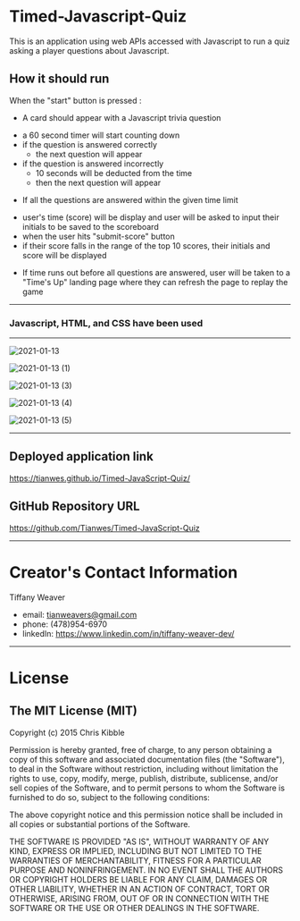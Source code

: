 # Timed-Javascript-Quiz
This is an application using web APIs accessed with Javascript to run a quiz asking a player questions about Javascript. 

## How it should run 
When the "start" button is pressed :
* A card should appear with a Javascript trivia question
- a 60 second timer will start counting down
- if the question is answered correctly
  -  the next question will appear
- if the question is answered incorrectly
  - 10 seconds will be deducted from the time 
  - then the next question will appear
* If all the questions are answered within the given time limit
- user's time (score) will be display and user will be asked to 
  input their initials to be saved to the scoreboard
- when the user hits "submit-score" button
 - if their score falls in the range of the top 10 scores, their initials 
  and score will be displayed
* If time runs out before all questions are answered, user will be taken to a 
  "Time's Up" landing page where they can refresh the page to replay the game
 
---

 ### Javascript, HTML, and CSS have been used

---
![2021-01-13](https://user-images.githubusercontent.com/72744783/104542952-7cd96280-55f2-11eb-89b9-fec5c4a224eb.png)

![2021-01-13 (1)](https://user-images.githubusercontent.com/72744783/104542999-8ebb0580-55f2-11eb-8b56-aea418346b57.png)

![2021-01-13 (3)](https://user-images.githubusercontent.com/72744783/104543014-98dd0400-55f2-11eb-8228-ffecae1d6d39.png)

![2021-01-13 (4)](https://user-images.githubusercontent.com/72744783/104543021-9da1b800-55f2-11eb-992b-ddb5aaf8c6a4.png)

![2021-01-13 (5)](https://user-images.githubusercontent.com/72744783/104543138-de99cc80-55f2-11eb-87fa-886bb0d4bca4.png)

---
## Deployed application link
https://tianwes.github.io/Timed-JavaScript-Quiz/

## GitHub Repository URL
https://github.com/Tianwes/Timed-JavaScript-Quiz

---

# Creator's Contact Information
Tiffany Weaver
- email: tianweavers@gmail.com
- phone: (478)954-6970
- linkedIn: https://www.linkedin.com/in/tiffany-weaver-dev/

------------
# License

## The MIT License (MIT)

Copyright (c) 2015 Chris Kibble

Permission is hereby granted, free of charge, to any person obtaining a copy of this software and associated documentation files (the "Software"), to deal in the Software without restriction, including without limitation the rights to use, copy, modify, merge, publish, distribute, sublicense, and/or sell copies of the Software, and to permit persons to whom the Software is furnished to do so, subject to the following conditions:

The above copyright notice and this permission notice shall be included in all copies or substantial portions of the Software.

THE SOFTWARE IS PROVIDED "AS IS", WITHOUT WARRANTY OF ANY KIND, EXPRESS OR IMPLIED, INCLUDING BUT NOT LIMITED TO THE WARRANTIES OF MERCHANTABILITY, FITNESS FOR A PARTICULAR PURPOSE AND NONINFRINGEMENT. IN NO EVENT SHALL THE AUTHORS OR COPYRIGHT HOLDERS BE LIABLE FOR ANY CLAIM, DAMAGES OR OTHER LIABILITY, WHETHER IN AN ACTION OF CONTRACT, TORT OR OTHERWISE, ARISING FROM, OUT OF OR IN CONNECTION WITH THE SOFTWARE OR THE USE OR OTHER DEALINGS IN THE SOFTWARE.

